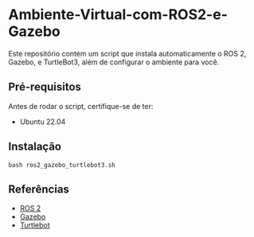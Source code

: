 # Ambiente-Virtual-com-ROS2-e-Gazebo

Este repositório contém um script que instala automaticamente o ROS 2, Gazebo, e TurtleBot3, além de configurar o ambiente para você.

## Pré-requisitos

Antes de rodar o script, certifique-se de ter:
- Ubuntu 22.04

## Instalação
```
bash ros2_gazebo_turtlebot3.sh
```
## Referências
- [ROS 2](https://docs.ros.org/en/humble/index.html)
- [Gazebo](https://gazebosim.org/docs)
- [Turtlebot](https://emanual.robotis.com/docs/en/platform/turtlebot3/simulation/#gazebo-simulation)
